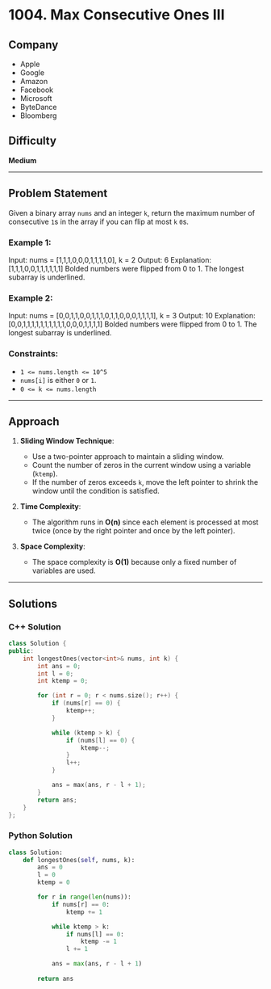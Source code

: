 # 1004. Max Consecutive Ones III

## Company
- Apple  
- Google  
- Amazon  
- Facebook  
- Microsoft  
- ByteDance  
- Bloomberg  

## Difficulty
**Medium**

---

## Problem Statement

Given a binary array `nums` and an integer `k`, return the maximum number of consecutive `1`s in the array if you can flip at most `k` `0`s.

### Example 1:

Input: nums = [1,1,1,0,0,0,1,1,1,1,0], k = 2 Output: 6 Explanation: [1,1,1,0,0,1,1,1,1,1,1] Bolded numbers were flipped from 0 to 1. The longest subarray is underlined.


### Example 2:

Input: nums = [0,0,1,1,0,0,1,1,1,0,1,1,0,0,0,1,1,1,1], k = 3 Output: 10 Explanation: [0,0,1,1,1,1,1,1,1,1,1,1,0,0,0,1,1,1,1] Bolded numbers were flipped from 0 to 1. The longest subarray is underlined.


### Constraints:
- `1 <= nums.length <= 10^5`
- `nums[i]` is either `0` or `1`.
- `0 <= k <= nums.length`

---

## Approach

1. **Sliding Window Technique**:
   - Use a two-pointer approach to maintain a sliding window.
   - Count the number of zeros in the current window using a variable (`ktemp`).
   - If the number of zeros exceeds `k`, move the left pointer to shrink the window until the condition is satisfied.

2. **Time Complexity**:
   - The algorithm runs in **O(n)** since each element is processed at most twice (once by the right pointer and once by the left pointer).

3. **Space Complexity**:
   - The space complexity is **O(1)** because only a fixed number of variables are used.

---

## Solutions

### C++ Solution

```cpp
class Solution {
public:
    int longestOnes(vector<int>& nums, int k) {
        int ans = 0;
        int l = 0;
        int ktemp = 0;

        for (int r = 0; r < nums.size(); r++) {
            if (nums[r] == 0) {
                ktemp++;
            }

            while (ktemp > k) {
                if (nums[l] == 0) {
                    ktemp--;
                }
                l++;
            }

            ans = max(ans, r - l + 1);
        }
        return ans;
    }
};
```
### Python Solution
```py
class Solution:
    def longestOnes(self, nums, k):
        ans = 0
        l = 0
        ktemp = 0

        for r in range(len(nums)):
            if nums[r] == 0:
                ktemp += 1

            while ktemp > k:
                if nums[l] == 0:
                    ktemp -= 1
                l += 1

            ans = max(ans, r - l + 1)
        
        return ans
        
```